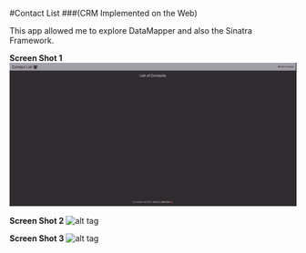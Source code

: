 #Contact List
###(CRM Implemented on the Web)

This app allowed me to explore DataMapper and also the Sinatra Framework. 

**Screen Shot 1**
![Alt text](/screenshot1.png?raw=true)


**Screen Shot 2**
![alt tag](https://raw.github.com/hellosamkim/Contact-List/path/to/screenshot2.png)

**Screen Shot 3**
![alt tag](https://raw.github.com/hellosamkim/Contact-List/path/to/screenshot3.png)

